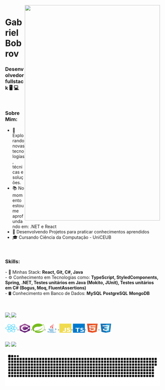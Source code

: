 <img align="right" width="440" height="700" right="0px" src="https://i.imgur.com/jJJRSB0.png">

# Gabriel Bobrov
### Desenvolvedor fullstack 🖥 💻


<br>

### Sobre Mim:

<p align="left" margin-left="10px"> 

- 🌱 Explorando novas tecnologias, técnicas e soluções.
- 📚 No momento estou me aprofundando em: .NET e React
- 📘 Desenvolvendo Projetos para praticar conhecimentos aprendidos
- 🎓 Cursando Ciência da Computação  - UniCEUB



<br>

### Skills:

<p align="left" margin-left="10px">
- 🧩 Minhas Stack: <strong>React, Git, C#, Java</strong> <br>
- ⚙ Conhecimento em Tecnologias como: <strong>TypeScript, StyledComponents, Spring, .NET, Testes unitários em Java (Mokito, JUnit), Testes unitários em C# (Bogus, Moq, FluentAssertions)</strong> <br>
- 🛢 Conhecimento em Banco de Dados: <strong>MySQL</strong> <strong>PostgreSQL</strong> <strong>MongoDB</strong> <br>
</p>

<br/>
<br/>

 <div>
  <a href="https://github.com/GabrielBobrov">
  <img height="180em" src="https://github-readme-stats.vercel.app/api?username=GabrielBobrov&show_icons=true&theme=midnight-purple&include_all_commits=true&count_private=true"/>
  <img height="180em" src="https://github-readme-stats.vercel.app/api/top-langs/?username=GabrielBobrov&layout=compact&langs_count=16&theme=midnight-purple"/>
</div>
<div style="display: inline_block"><br>
 <img align="center" alt="Gabriel-React" height="30" width="40" src="https://raw.githubusercontent.com/devicons/devicon/master/icons/react/react-original.svg">
 <img align="center" alt="Gabriel-Csharp" height="30" width="40" src="https://raw.githubusercontent.com/devicons/devicon/master/icons/csharp/csharp-original.svg">
 <img align="center" alt="Gabriel-Spring" height="30" width="40" src="https://raw.githubusercontent.com/devicons/devicon/master/icons/spring/spring-original.svg">
 <img align="center" alt="Gabriel-Java" height="30" width="40" src="https://raw.githubusercontent.com/devicons/devicon/master/icons/java/java-original.svg">
 <img align="center" alt="Gabriel-Js" height="30" width="40" src="https://raw.githubusercontent.com/devicons/devicon/master/icons/javascript/javascript-plain.svg">
 <img align="center" alt="Gabriel-Ts" height="30" width="40" src="https://raw.githubusercontent.com/devicons/devicon/master/icons/typescript/typescript-plain.svg">
 <img align="center" alt="Gabriel-HTML" height="30" width="40" src="https://raw.githubusercontent.com/devicons/devicon/master/icons/html5/html5-original.svg">
 <img align="center" alt="Gabriel-CSS" height="30" width="40" src="https://raw.githubusercontent.com/devicons/devicon/master/icons/css3/css3-original.svg">
</div>
  
  ##
 
<div> 
  <a href = "mailto:gabrielbobrov@outlook.com.br"><img src="https://img.shields.io/badge/-Email-%23333?style=for-the-badge&logo=gmail&logoColor=white" target="_blank"></a>
  <a href="https://www.linkedin.com/in/gabrielbobrov/" target="_blank"><img src="https://img.shields.io/badge/-LinkedIn-%230077B5?style=for-the-badge&logo=linkedin&logoColor=white" target="_blank"></a> 
    
  ![Snake animation](https://github.com/GabrielBobrov/GabrielBobrov/blob/output/github-contribution-grid-snake.svg)

</div>
